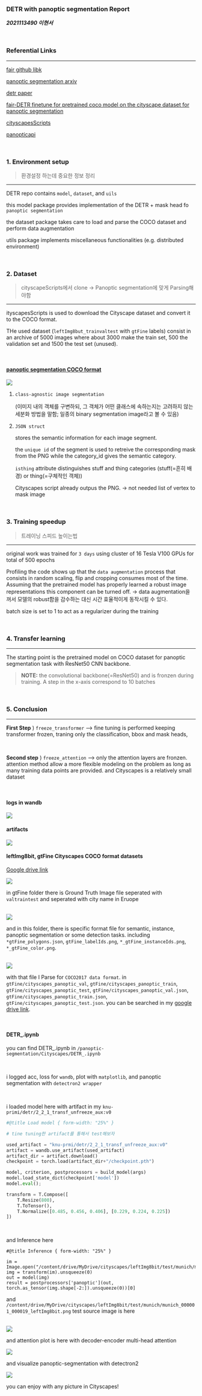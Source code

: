 ### DETR with panoptic segmentation Report

***2021113490 이현서***

<br>

### Referential Links

---

[fair github libk](https://github.com/facebookresearch/detr)

[panoptic segmentation arxiv](https://arxiv.org/pdf/1801.00868.pdf)

[detr paper](https://arxiv.org/pdf/2005.12872.pdf)

[fair-DETR finetune for pretrained coco model on the cityscape dataset for panoptic segmentation](https://github.com/DanieleVeri/fair-DETR)

[cityscapesScripts](https://github.com/mcordts/cityscapesScripts)

[panopticapi](https://github.com/cocodataset/panopticapi)

<br>

### 1. Environment setup

> 환경설정 하는데 중요한 정보 정리

---

DETR repo contains `model`, `dataset`, and `uils` 

this model package provides implementation of the DETR + mask head fo `panoptic segmentation`

the dataset package takes care to load and parse the COCO dataset and perform data augmentation

utils package implements miscellaneous functionalities (e.g. distributed environment)

<br>

### 2. Dataset

> cityscapeScripts에서 clone -> Panoptic segmentation에 맞게 Parsing해야함

---

ityscapesScripts is used to download the Cityscape dataset and convert it to the COCO format.

THe used dataset (`leftImg8but_trainvaltest` with `gtFine` labels) consist in an archive of 5000 images where about 3000 make the train set, 500 the validation set and 1500 the test set (unused).

<br>

#### [panoptic segmentation COCO format](https://cocodataset.org/#format-data)

<img src="./images/cocodataformat.jpeg" >


<br>

1. `class-agnostic image segmentation`

    (이미지 내의 객체를 구변하되, 그 객체가 어떤 클래스에 속하는지는 고려하지 않는 세분화 방법을 말함; 일종의 binary segmentation image라고 볼 수 있음) 

2. `JSON struct`

    stores the semantic information for each image segment.

    the `unique id` of the segment is used to retreive the corresponding mask from the PNG while the 	category_id gives the semantic category.

    `isthing` attribute distinguishes stuff and thing categories (stuff(=흔히 배경) or thing(=구체적인 객체)) 

    Cityscapes script already outpus the PNG. -> not needed list of vertex to mask image

<br>

### 3. Training speedup

> 트레이닝 스피드 높이는법

---

original work was trained for `3 days` using cluster of 16 Tesla V100 GPUs for total of 500 epochs

Profiling the code shows up that the `data augmentation` process that consists in random scaling, flip and cropping consumes most of the time. Assuming that the pretrained model has properly learned a robust image representations this component can be turned off. -> data augmentation을 꺼서 모델의 robust함을 감수하는 대신 시간 효율적이게 동작시킬 수 있다.

batch size is set to 1 to act as a regularizer during the training

<br>

### 4. Transfer learning

---

The starting point is the pretrained model on COCO dataset for panoptic segmentation task with ResNet50 CNN backbone.

> **NOTE:**  the convolutional backbone(=ResNet50) and is fronzen during training. A step in the x-axis correspond to 10 batches

<br>

### 5. Conclusion

---

**First Step** ) `freeze_transformer` --> fine tuning is performed keeping transformer frozen, traning only the classification, bbox and mask heads,

<br>

**Second step** ) `freeze_attention` --> only the attention layers are fronzen. attention method allow a more flexible modeling on the problem as long as many training data points are provided. and Cityscapes is a relatively small dataset

<br>

#### logs in wandb

<img src="./images/wandb-Charts.jpeg">

<br>

#### artifacts

<img src="./images/artifacts.jpeg">

<br>

#### leftImg8bit, gtFine Cityscapes COCO format datasets

[Google drive link](https://drive.google.com/drive/folders/1UlLQpbgX_vz-Pf9Pd4Qh8xEb6jSY6z_L?usp=sharing)

<img src="./images/gtFine.jpeg">

in gtFine folder there is Ground Truth Image file seperated with `valtraintest` and seperated with city name in Eruope

<br>

<img src="./images/gtFine2.jpeg">

and in this folder, there is specific format file for semantic, instance, panoptic segmentation or some detection tasks. including `*gtFine_polygons.json`, `gtFine_labelIds.png`, `*_gtFine_instanceIds.png`, `*_gtFine_color.png`. 

<br>

<img src="./images/gtFine3.jpeg">

with that file I Parse for `COCO2017 data format`. in `gtFine/cityscapes_panoptic_val`, `gtFine/cityscapes_panoptic_train`, `gtFine/cityscapes_panoptic_test`, `gtFine/cityscapes_panoptic_val.json`, `gtFine/cityscapes_panoptic_train.json`, `gtFine/cityscapes_panoptic_test.json`. you can be searched in my [google drive link](https://drive.google.com/drive/folders/1UlLQpbgX_vz-Pf9Pd4Qh8xEb6jSY6z_L?usp=sharing).

<br>

#### DETR_.ipynb

you can find DETR_.ipynb in `/panoptic-segmentation/Cityscapes/DETR_.ipynb`

<br>

i logged acc, loss for `wandb`, plot with `matplotlib`, and panoptic segmentation with `detectron2 wrapper` 

<br>

i loaded model here with artifact in my `knu-primi/detr/2_2_1_transf_unfreeze_aux:v0`

```python
#@title Load model { form-width: "25%" }

# tine tuning한 artifact를 통해서 test해보자

used_artifact = "knu-prmi/detr/2_2_1_transf_unfreeze_aux:v0"
artifact = wandb.use_artifact(used_artifact)
artifact_dir = artifact.download()
checkpoint = torch.load(artifact_dir+"/checkpoint.pth")

model, criterion, postprocessors = build_model(args)
model.load_state_dict(checkpoint['model'])
model.eval();

transform = T.Compose([
    T.Resize(800),
    T.ToTensor(),
    T.Normalize([0.485, 0.456, 0.406], [0.229, 0.224, 0.225])
])
```

<br>

and Inference here

```pyton
#@title Inference { form-width: "25%" }

im = Image.open("/content/drive/MyDrive/cityscapes/leftImg8bit/test/munich/munich_000001_000019_leftImg8bit.png")
img = transform(im).unsqueeze(0)
out = model(img)
result = postprocessors['panoptic'](out, torch.as_tensor(img.shape[-2:]).unsqueeze(0))[0]
```

and `/content/drive/MyDrive/cityscapes/leftImg8bit/test/munich/munich_000001_000019_leftImg8bit.png` test source image is here

<br>

<img src="./images/munich.jpeg">

<br>

and attention plot is here with decoder-encoder multi-head attention

<img src="./images/attentionmap.jpeg">

<br>

and visualize panoptic-segmentation with detectron2

<img src="./images/panopticseg.jpeg">

you can enjoy with any picture in Cityscapes!
